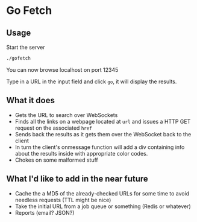 # Go Fetch

## Usage
	
Start the server

```bash
./gofetch
```

You can now browse localhost on port 12345

Type in a URL in the input field and click `go`, it will display the results.

## What it does

* Gets the URL to search over WebSockets
* Finds all the links on a webpage located at `url` and issues a HTTP GET request on the associated `href`
* Sends back the results as it gets them over the WebSocket back to the client
* In turn the client's onmessage function will add a div containing info about the results inside with 
  appropriate color codes.
* Chokes on some malformed stuff

## What I'd like to add in the near future

* Cache the a MD5 of the already-checked URLs for some time to avoid needless requests (TTL might be nice)
* Take the initial URL from a job queue or something (Redis or whatever)
* Reports (email? JSON?)
